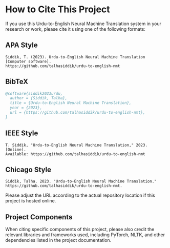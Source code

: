 # How to Cite This Project

If you use this Urdu-to-English Neural Machine Translation system in your research or work, please cite it using one of the following formats:

## APA Style

```
Siddik, T. (2023). Urdu-to-English Neural Machine Translation [Computer software]. 
https://github.com/talhasiddik/urdu-to-english-nmt
```

## BibTeX

```bibtex
@software{siddik2023urdu,
  author = {Siddik, Talha},
  title = {Urdu-to-English Neural Machine Translation},
  year = {2023},
  url = {https://github.com/talhasiddik/urdu-to-english-nmt},
}
```

## IEEE Style

```
T. Siddik, "Urdu-to-English Neural Machine Translation," 2023. [Online]. 
Available: https://github.com/talhasiddik/urdu-to-english-nmt
```

## Chicago Style

```
Siddik, Talha. 2023. "Urdu-to-English Neural Machine Translation." 
https://github.com/talhasiddik/urdu-to-english-nmt.
```

Please adjust the URL according to the actual repository location if this project is hosted online.

## Project Components

When citing specific components of this project, please also credit the relevant libraries and frameworks used, including PyTorch, NLTK, and other dependencies listed in the project documentation.
